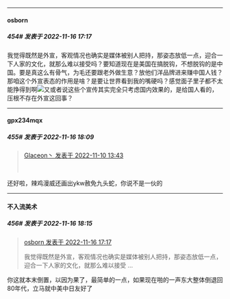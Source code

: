

*****

####  osborn  
##### 454#       发表于 2022-11-16 17:17

我觉得既然是外宣，客观情况也确实是媒体被别人把持，那姿态放低一点，迎合一下人家的文化，就那么难以接受吗？要知道现在是美国在搞脱钩，不想脱钩的是中国。要是真这么有骨气，为毛还要跟老外做生意？放他们洋品牌进来赚中国人钱？那咱这个外宣表态的作用是啥？是要让世界看到我的嘴硬吗？感觉面子里子都不太能挣得到啊<img src="https://static.saraba1st.com/image/smiley/face2017/037.png" referrerpolicy="no-referrer">又或者说这些个宣传其实完全只考虑国内效果的，是给国人看的，压根不存在外宣这回事？



*****

####  gpx234mqx  
##### 455#       发表于 2022-11-16 18:09

<blockquote><a href="httphttps://bbs.saraba1st.com/2b/forum.php?mod=redirect&amp;goto=findpost&amp;pid=58368891&amp;ptid=2104030" target="_blank">Glaceon丶 发表于 2022-11-10 13:43</a>

​​​</blockquote>
还好啦，辣鸡漫威还画出ykw赦免九头蛇，你说不是一伙的



*****

####  不入流美术  
##### 456#       发表于 2022-11-16 18:15

<blockquote><a href="httphttps://bbs.saraba1st.com/2b/forum.php?mod=redirect&amp;goto=findpost&amp;pid=58464030&amp;ptid=2104030" target="_blank">osborn 发表于 2022-11-16 17:17</a>

我觉得既然是外宣，客观情况也确实是媒体被别人把持，那姿态放低一点，迎合一下人家的文化，就那么难以接受 ...</blockquote>
你这就本末倒置，以因为果了，最简单的一点，如果现在啪的一声东大整体倒退回80年代，立马就中美中日友好了


